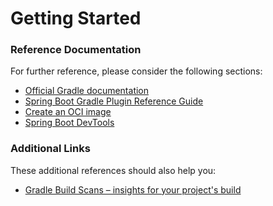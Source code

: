 # Getting Started

### Reference Documentation

For further reference, please consider the following sections:

* [Official Gradle documentation](https://docs.gradle.org)
* [Spring Boot Gradle Plugin Reference Guide](https://docs.spring.io/spring-boot/docs/2.7.11/gradle-plugin/reference/html/)
* [Create an OCI image](https://docs.spring.io/spring-boot/docs/2.7.11/gradle-plugin/reference/html/#build-image)
* [Spring Boot DevTools](https://docs.spring.io/spring-boot/docs/2.7.11/reference/htmlsingle/#using.devtools)

### Additional Links

These additional references should also help you:

* [Gradle Build Scans – insights for your project's build](https://scans.gradle.com#gradle)

